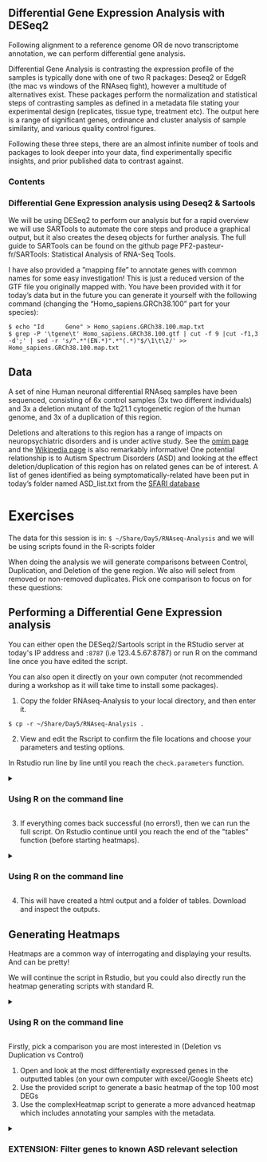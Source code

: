 ## Differential Gene Expression Analysis with DESeq2 

Following alignment to a reference genome OR de novo transcriptome annotation, we can perform differential gene analysis.

Differential Gene Analysis is contrasting the expression profile of the samples is typically done with one of two R packages: Deseq2 or EdgeR (the mac vs windows of the RNAseq fight), however a multitude of alternatives exist. These packages perform the normalization and statistical steps of contrasting samples as defined in a metadata file stating your experimental design (replicates, tissue type, treatment etc). The output here is a range of significant genes, ordinance and cluster analysis of sample similarity, and various quality control figures.

Following these three steps, there are an almost infinite number of tools and packages to look deeper into your data, find experimentally specific insights, and prior published data to contrast against.

### Contents


### Differential Gene Expression analysis using Deseq2 & Sartools

We will be using DESeq2 to perform our analysis but for a rapid overview we will use SARTools to automate the core steps and produce a graphical output, but it also creates the deseq objects for further analysis. The full guide to SARTools can be found on the github page PF2-pasteur-fr/SARTools: Statistical Analysis of RNA-Seq Tools.

I have also provided a ”mapping file” to annotate genes with common names for some easy investigation! This is just a reduced version of the GTF file you originally mapped with. You have been provided with it for today’s data but in the future you can generate it yourself with the following command (changing the “Homo_sapiens.GRCh38.100” part for your species):
```
$ echo "Id      Gene" > Homo_sapiens.GRCh38.100.map.txt
$ grep -P '\tgene\t' Homo_sapiens.GRCh38.100.gtf | cut -f 9 |cut -f1,3 -d';' | sed -r 's/^.*"(EN.*)".*"(.*)"$/\1\t\2/' >>  Homo_sapiens.GRCh38.100.map.txt
```

## Data

A set of nine Human neuronal differential RNAseq samples have been sequenced, consisting of 6x control samples (3x two different individuals) and 3x a deletion mutant of the 1q21.1 cytogenetic region of the human genome, and 3x of a duplication of this region. 

Deletions and alterations to this region has a range of impacts on neuropsychiatric disorders and is under active study. See the [omim page]( https://www.omim.org/entry/612474) and the [Wikipedia page](https://en.wikipedia.org/wiki/1q21.1_deletion_syndrome) is also remarkably informative! One potential relationship is to Autism Spectrum Disorders (ASD) and looking at the effect deletion/duplication of this region has on related genes can be of interest. A list of genes identified as being symptomatically-related have been put in today’s folder named ASD_list.txt from the [SFARI database](https://gene.sfari.org/database/gene-scoring/)

# Exercises
The data for this session is in: ```$ ~/Share/Day5/RNAseq-Analysis``` and we will be using scripts found in the R-scripts folder

When doing the analysis we will generate comparisons between Control, Duplication, and Deletion of the gene region. We also will select from removed or non-removed duplicates. Pick one comparison to focus on for these questions:

## Performing a Differential Gene Expression analysis

You can either open the DESeq2/Sartools script in the RStudio server at today's IP address and ```:8787``` (i.e 123.4.5.67:8787) or run R on the command line once you have edited the script.

You can also open it directly on your own computer (not recommended during a workshop as it will take time to install some packages). 
1. Copy the folder RNAseq-Analysis to your local directory, and then enter it.
```
$ cp -r ~/Share/Day5/RNAseq-Analysis .
```
2. View and edit the Rscript to confirm the file locations and choose your parameters and testing options.

In Rstudio run line by line until you reach the ```check.parameters``` function.

<details>
  <summary>
  
  ### Using R on the command line

  </summary>

Lets first test the parameters by processing the first lines of the script:
```
$ head -n64 Sartools-template-deseq2.r > parameter_test.r
```
```
$ docker run --rm -u $(id -u):$(id -g) -v $(pwd):/in \
    -w /in chrishah/r-sartools-plus:2b95eaa \
    Rscript parameter_test.r
```
</details>

3. If everything comes back successful (no errors!), then we can run the full script. On Rstudio continue until you reach the end of the "tables" function (before starting heatmaps).

<details>
  <summary>
  
  ### Using R on the command line

  </summary>

```
$ docker run --rm -u $(id -u):$(id -g) -v $(pwd):/in \
    -w /in chrishah/r-sartools-plus:2b95eaa \
    Rscript Sartools-template-deseq2.r
```

</details>


4. This will have created a html output and a folder of tables. Download and inspect the outputs.

## Generating Heatmaps
Heatmaps are a common way of interrogating and displaying your results. And can be pretty!

We will continue the script in Rstudio, but you could also directly run the heatmap generating scripts with standard R.


<details>
  <summary>
  
  ### Using R on the command line

  </summary>

These each generate a pdf named ```Rplots.pdf```.
```
$ docker run --rm -u $(id -u):$(id -g) -v $(pwd):/in -w /in \
    chrishah/r-sartools-plus:2b95eaa \
    Rscript R-scripts/RNAseq-SimpleHeatmap.r
```
```
$ docker run --rm -u $(id -u):$(id -g) -v $(pwd):/in -w /in \
    chrishah/r-sartools-plus:2b95eaa \
    Rscript R-scripts/RNAseq-ComplexHeatmap.r
```

</details>

Firstly, pick a comparison you are most interested in (Deletion vs Duplication vs Control)
1. Open and look at the most differentially expressed genes in the outputted tables (on your own computer with excel/Google Sheets etc)
2. Use the provided script to generate a basic heatmap of the top 100 most DEGs
3. Use the complexHeatmap script to generate a more advanced heatmap which includes annotating your samples with the metadata.

<details>
  <summary>
  
  ### EXTENSION: Filter genes to known ASD relevant selection
  
  </summary>

4. Use the ASD list file to extract genes that are of known importance, and use that data as input to the heatmap creation. We can use grep to extract the gene counts of interest from our tables (Note using head to extract the header first, and >> to append the counts to the file)

Example code, where A & B is your choice of Deletion/Duplication/Control:
```
$ head -n1 AvsB.complete.txt > AvsB.ASD.txt
$ grep -f gene_list.txt AvsB.complete.txt >> AvsB.ASD.txt
```

You can now use that file for your heatmap generation using the same method as above


</details>
